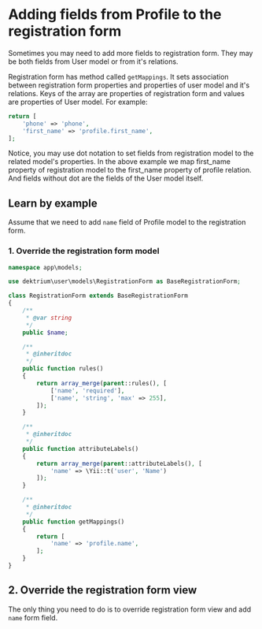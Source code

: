 # Adding fields from Profile to the registration form

Sometimes you may need to add more fields to registration form. They may be both fields from User model or from
it's relations.

Registration form has method called `getMappings`. It sets association between registration form properties and
properties of user model and it's relations. Keys of the array are properties of registration form and values are
properties of User model. For example:

```php
return [
    'phone' => 'phone',
    'first_name' => 'profile.first_name',
];
```

Notice, you may use dot notation to set fields from registration model to the related model's properties. In the
above example we map first_name property of registration model to the first_name property of profile relation. And
fields without dot are the fields of the User model itself.

## Learn by example

Assume that we need to add `name` field of Profile model to the registration form.

### 1. Override the registration form model

```php
namespace app\models;

use dektrium\user\models\RegistrationForm as BaseRegistrationForm;

class RegistrationForm extends BaseRegistrationForm
{
    /**
     * @var string
     */
    public $name;

    /**
     * @inheritdoc
     */
    public function rules()
    {
        return array_merge(parent::rules(), [
            ['name', 'required'],
            ['name', 'string', 'max' => 255],
        ]);
    }

    /**
     * @inheritdoc
     */
    public function attributeLabels()
    {
        return array_merge(parent::attributeLabels(), [
            'name' => \Yii::t('user', 'Name')
        ]);
    }

    /**
     * @inheritdoc
     */
    public function getMappings()
    {
        return [
            'name' => 'profile.name',
        ];
    }
}
```

## 2. Override the registration form view

The only thing you need to do is to override registration form view and add `name` form field.
